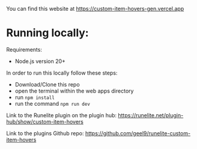 You can find this website at https://custom-item-hovers-gen.vercel.app

# Running locally:

Requirements:
- Node.js version 20+

In order to run this locally follow these steps:
- Download/Clone this repo
- open the terminal within the web apps directory
- run ```npm install```
- run the command ```npm run dev```

Link to the Runelite plugin on the plugin hub: https://runelite.net/plugin-hub/show/custom-item-hovers

Link to the plugins Github repo: https://github.com/geel9/runelite-custom-item-hovers
